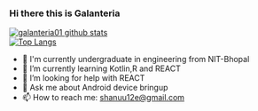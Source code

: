 ### Hi there this is Galanteria 
[![galanteria01 github stats](https://github-readme-stats.vercel.app/api?username=galanteria01&hide=issues&show_icons=true&include_all_commits=true&theme=dracula)](https://github.com/galanteria01)
<br>
[![Top Langs](https://github-readme-stats.vercel.app/api/top-langs/?username=galanteria01&show_icons=true&layout=compact&theme=dracula)](https://github.com/galanteria01)

- 🔭 I'm currently undergraduate in engineering from NIT-Bhopal
- 🌱 I’m currently learning Kotlin,R and REACT
- 🤔 I’m looking for help with REACT
- 💬 Ask me about Android device bringup
- 📫 How to reach me: shanuu12e@gmail.com


